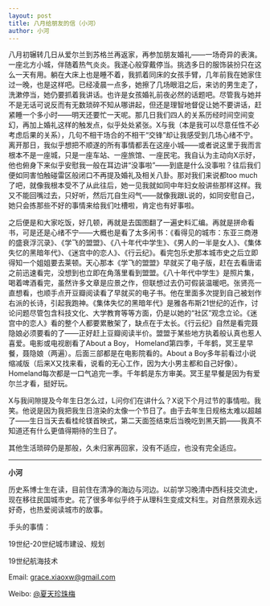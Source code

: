 ```yaml
---
layout: post
title: 八月给朋友的信（小河）
author: 小河
---
```

八月初辗转几日从爱尔兰到苏格兰再返家，再参加朋友婚礼——一场奇异的表演。一座北方小城，伴随着热气炎炎。我遂心般穿戴停当。挑选多日的服饰装扮只在这么一天有用。躺在大床上也是睡不着，我抓着同床的女孩手臂，几年前我在她家住过一晚，也是这样吧。已经凌晨一点多，她擦了几场眼泪之后，来访的男生走了，洗漱停当，她仍要抓着我讲话。也许是女孩婚礼前夜必然的话题吧。尽管我与她并不是无话可说反而有无数琐碎不知从哪讲起，但还是理智地督促让她不要讲话，赶紧睡一个多小时——明天还要忙一天呢。那几日我们四人的关系历经时间空间变幻，再加上婚礼这样的触发点，似乎处处紧张。X与我（本是我可以尽意任性不必考虑后果的关系），几句不相干场合的不相干“交锋”却让我感受到几场心绪不宁。离开那日，我似乎想把不顺遂的所有事情都丢在这座小城——或者说这里于我而言根本不是一座城，只是一座车站、一座旅馆、一座民宅。我自认为主动向X示好，他也俯身下来似乎安慰我一般在耳边讲“没事啦”——到底是什么没事啦？往后我们便如同害怕触碰雷区般闭口不再提及婚礼及相关八卦。那对我们来说都too much了吧，就像我根本受不了从此往后，她一见我就如同中年妇女般讲些那样这样。我又不能回嘴过去，只好听，然后兀自生闷气——就像我跟L说的，如同安慰自己，她只会拣那些不好的事情来给我们吐槽啦，肯定也有好事啦。

之后便是和大家吃饭，好几顿，再就是去国图翻了一遍史料汇编。再就是拼命看书，可是还是心绪不宁——大概也是看了太多闲书：《看得见的城市：东亚三商港的盛衰浮沉录》、《学飞的盟盟》、《八十年代中学生》、《男人的一半是女人》、《集体失忆的黑暗年代》、《迷宫中的恋人》、《行云纪》。看完包乐史那本城市史之后立即得知一个姐姐要去莱顿。天心那本《学飞的盟盟》早就买了电子版，赶在去看唐诺之前迅速看完，没想到也立即在角落里看到盟盟。《八十年代中学生》是照片集，喝着啤酒看完，虽然许多文章是应景之作，但联想过去仍可假装温暖吧。张贤亮一直想看，也顺手点开豆瓣阅读看了早就买的电子书。他在里面多次提到自己被划作右派的长诗，引起我跑神。《集体失忆的黑暗年代》是雅各布斯21世纪的近作，讨论问题尽管包含科技文化、大学教育等等方面，仍是以她的“社区”观念立论。《迷宫中的恋人》看的整个人都要累散架了，缺点在于太长。《行云纪》自然是看完聂隐娘必须要看的了——正好赶上豆瓣阅读半价。盟盟于某些地方执着般认真也惹人喜爱。电影或电视剧看了About a Boy， Homeland第四季，千年鹤，冥王星早餐，聂隐娘（两遍）。后面三部都是在电影院看的。About a Boy多年前看过小说缩减版（后来X又找来看，说看的无心工作，因为大小男主都和自己好像）。Homeland每次都是一口气追完一季。千年鹤是东方审美。冥王星早餐是因为有爱尔兰才看，挺好玩。

X与我间隙提及今年生日怎么过，L问你们在讲什么？X说下个月过节的事情啦。我笑。他说是因为我把我生日渲染的太像一个节日了。由于去年生日规格太难以超越了——生日当天去看桂纶镁首映式，第二天面签结束后当晚吃到黑天鹅——我真不知道还有什么更值得期待的生日了。

其他生活琐碎仍是那般，久未归家再回家，没有不适应，也没有完全适应。
 
                                          
---
**小河**

历史系博士生在读，目前住在清净的海边与河边。以前学习晚清中西科技交流史，现在移往民国城市史。花了很多年似乎终于从理科生变成文科生。对自然景观永远好奇，也热爱阅读城市的故事。

手头的事情：

19世纪-20世纪城市建设、规划

19世纪航海技术

Email: [grace.xiaoxw@gmail.com](grace.xiaoxw@gmail.com "grace.xiaoxw@gmail.com")

Weibo: [@夏天珍珠梅](http://weibo.com/u/1668493177 "@夏天珍珠梅")